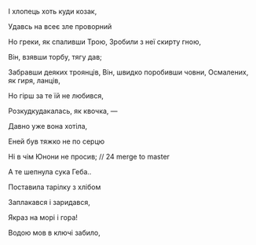 І хлопець хоть куди козак,

Удавсь на всеє зле проворний

Но греки, як спаливши Трою,
Зробили з неї скирту гною,

Він, взявши торбу, тягу дав;

Забравши деяких троянців,
Він, швидко поробивши човни,
Осмалених, як гиря, ланців,

Но гірш за те їй не любився,

Розкудкудакалась, як квочка, —

Давно уже вона хотіла,


Еней був тяжко не по серцю


Ні в чім Юнони не просив; // 24 merge to master








А те шепнула сука Геба..











Поставила тарілку з хлібом





































Заплакався і заридався,

Якраз на морі і гора!

Водою мов в ключі забило,